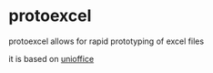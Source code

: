 # protoexcel

 protoexcel allows for rapid prototyping of excel files
 
 it is based on [unioffice](https://www.github.com/unidoc/unioffice)
